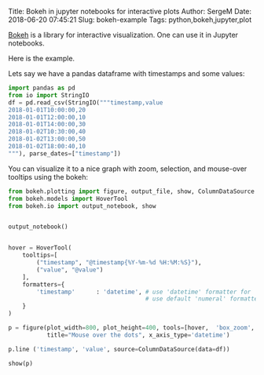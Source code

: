 Title: Bokeh in jupyter notebooks for interactive plots
Author: SergeM
Date: 2018-06-20 07:45:21
Slug: bokeh-example
Tags: python,bokeh,jupyter,plot

[Bokeh](https://bokeh.pydata.org/en/latest/) is a library for interactive visualization. One can use it in Jupyter notebooks.

Here is the example. 

Lets say we have a pandas dataframe with timestamps and some values:
```python
import pandas as pd
from io import StringIO
df = pd.read_csv(StringIO("""timestamp,value
2018-01-01T10:00:00,20
2018-01-01T12:00:00,10
2018-01-01T14:00:00,30
2018-01-02T10:30:00,40
2018-01-02T13:00:00,50
2018-01-02T18:00:40,10
"""), parse_dates=["timestamp"])
```

You can visualize it to a nice graph with zoom, selection, and mouse-over tooltips using the bokeh:

```python
from bokeh.plotting import figure, output_file, show, ColumnDataSource
from bokeh.models import HoverTool
from bokeh.io import output_notebook, show


output_notebook()


hover = HoverTool(
    tooltips=[
        ("timestamp", "@timestamp{%Y-%m-%d %H:%M:%S}"),
        ("value", "@value")
    ],
    formatters={
        'timestamp'      : 'datetime', # use 'datetime' formatter for 'date' field
                                       # use default 'numeral' formatter for other fields
    }
)

p = figure(plot_width=800, plot_height=400, tools=[hover,  'box_zoom', 'wheel_zoom', 'pan'],
           title="Mouse over the dots", x_axis_type='datetime')

p.line ('timestamp', 'value', source=ColumnDataSource(data=df))

show(p)
```

